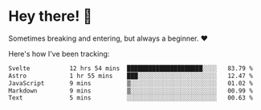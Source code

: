 # Hey there! 👋
Sometimes breaking and entering, but always a beginner. ❤️

Here's how I've been tracking:
<!--START_SECTION:waka-->

```txt
Svelte           12 hrs 54 mins  █████████████████████░░░░   83.79 %
Astro            1 hr 55 mins    ███░░░░░░░░░░░░░░░░░░░░░░   12.47 %
JavaScript       9 mins          ▒░░░░░░░░░░░░░░░░░░░░░░░░   01.02 %
Markdown         9 mins          ▒░░░░░░░░░░░░░░░░░░░░░░░░   00.99 %
Text             5 mins          ░░░░░░░░░░░░░░░░░░░░░░░░░   00.63 %
```

<!--END_SECTION:waka-->
